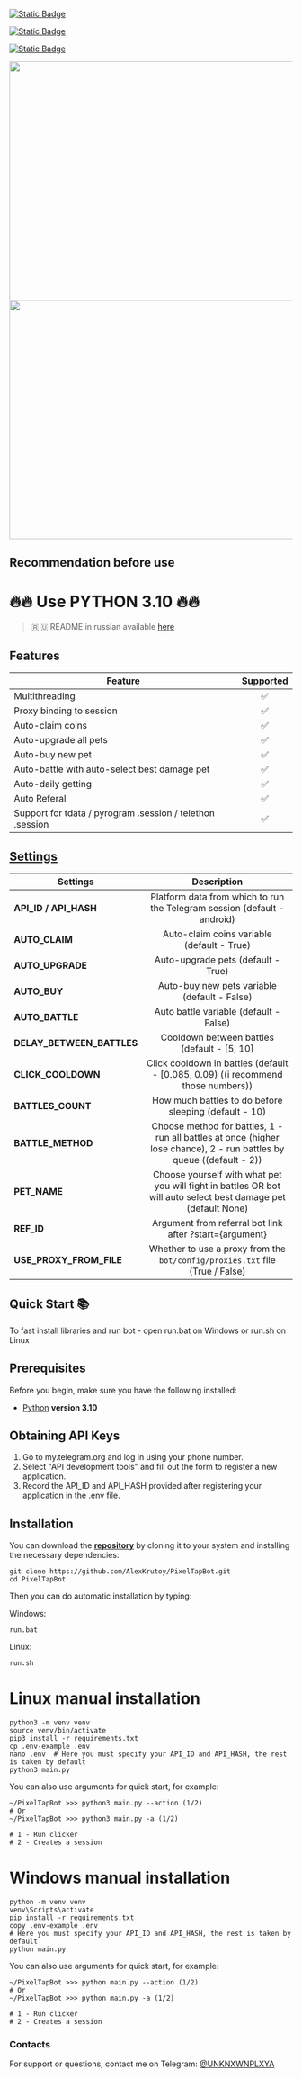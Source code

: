 [![Static Badge](https://img.shields.io/badge/Telegram-Channel-Link?style=for-the-badge&logo=Telegram&logoColor=white&logoSize=auto&color=blue)](https://t.me/hidden_coding)

[![Static Badge](https://img.shields.io/badge/Telegram-Chat-yes?style=for-the-badge&logo=Telegram&logoColor=white&logoSize=auto&color=blue)](https://t.me/hidden_codding_chat)

[![Static Badge](https://img.shields.io/badge/Telegram-Bot%20Link-Link?style=for-the-badge&logo=Telegram&logoColor=white&logoSize=auto&color=blue)](https://t.me/pixelversexyzbot?start=737844465)

<img src="https://github.com/AlexKrutoy/PixelTapBot/assets/65369825/bb62126e-269a-46cd-984b-33b8b80462c6" width="695" height="425"/>

<img src="https://github.com/AlexKrutoy/PixelTapBot/assets/65369825/9e7de3f0-358a-4240-899e-43b4c3dedeb9" width="695" height="425"/>

## Recommendation before use

# 🔥🔥 Use PYTHON 3.10 🔥🔥

> 🇷 🇺 README in russian available [here](README-RU.md)

## Features  
| Feature                                                   | Supported |
|-----------------------------------------------------------|:---------:|
| Multithreading                                            |     ✅     |
| Proxy binding to session                                  |     ✅     |
| Auto-claim coins                                          |     ✅     |
| Auto-upgrade all pets                                     |     ✅     |
| Auto-buy new pet                                          |     ✅     |
| Auto-battle with auto-select best damage pet              |     ✅     |
| Auto-daily getting                                        |     ✅     |
| Auto Referal                                              |     ✅     |
| Support for tdata / pyrogram .session / telethon .session |     ✅     |


## [Settings](https://github.com/AlexKrutoy/PixelTapBot/blob/main/.env-example/)
| Settings                  |                                                      Description                                                      |
|---------------------------|:---------------------------------------------------------------------------------------------------------------------:|
| **API_ID / API_HASH**     |                       Platform data from which to run the Telegram session (default - android)                        |
| **AUTO_CLAIM**            |                                      Auto-claim coins variable (default - True)                                       |
| **AUTO_UPGRADE**          |                                          Auto-upgrade pets (default - True)                                           |
| **AUTO_BUY**              |                                     Auto-buy new pets variable (default - False)                                      |
| **AUTO_BATTLE**           |                                        Auto battle variable (default - False)                                         |
| **DELAY_BETWEEN_BATTLES** |                                      Cooldown between battles (default - [5, 10]                                      |
| **CLICK_COOLDOWN**        |                   Click cooldown in battles (default - [0.085, 0.09) ((i recommend those numbers))                    |
| **BATTLES_COUNT**         |                                 How much battles to do before sleeping (default - 10)                                 |
| **BATTLE_METHOD**         | Choose method for battles, 1 - run all battles at once (higher lose chance), 2 - run battles by queue ((default - 2)) |
| **PET_NAME**              |    Choose yourself with what pet you will fight in battles OR bot will auto select best damage pet (default None)     |
| **REF_ID**                |                                Argument from referral bot link after ?start={argument}                                |
| **USE_PROXY_FROM_FILE**   |                     Whether to use a proxy from the `bot/config/proxies.txt` file (True / False)                      |

## Quick Start 📚

To fast install libraries and run bot - open run.bat on Windows or run.sh on Linux

## Prerequisites
Before you begin, make sure you have the following installed:
- [Python](https://www.python.org/downloads/) **version 3.10**

## Obtaining API Keys
1. Go to my.telegram.org and log in using your phone number.
2. Select "API development tools" and fill out the form to register a new application.
3. Record the API_ID and API_HASH provided after registering your application in the .env file.

## Installation
You can download the [**repository**](https://github.com/AlexKrutoy/PixelTapBot) by cloning it to your system and installing the necessary dependencies:
```shell
git clone https://github.com/AlexKrutoy/PixelTapBot.git
cd PixelTapBot
```

Then you can do automatic installation by typing:

Windows:
```shell
run.bat
```

Linux:
```shell
run.sh
```

# Linux manual installation
```shell
python3 -m venv venv
source venv/bin/activate
pip3 install -r requirements.txt
cp .env-example .env
nano .env  # Here you must specify your API_ID and API_HASH, the rest is taken by default
python3 main.py
```

You can also use arguments for quick start, for example:
```shell
~/PixelTapBot >>> python3 main.py --action (1/2)
# Or
~/PixelTapBot >>> python3 main.py -a (1/2)

# 1 - Run clicker
# 2 - Creates a session
```

# Windows manual installation
```shell
python -m venv venv
venv\Scripts\activate
pip install -r requirements.txt
copy .env-example .env
# Here you must specify your API_ID and API_HASH, the rest is taken by default
python main.py
```

You can also use arguments for quick start, for example:
```shell
~/PixelTapBot >>> python main.py --action (1/2)
# Or
~/PixelTapBot >>> python main.py -a (1/2)

# 1 - Run clicker
# 2 - Creates a session
```




### Contacts

For support or questions, contact me on Telegram: [@UNKNXWNPLXYA](https://t.me/UNKNXWNPLXYA)